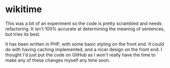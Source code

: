 wikitime
========

This was a bit of an experiment so the code is pretty scrambled and needs refactoring. It isn't 100% accurate at determining the meaning of sentences, but tries its best.

It has been written in PHP, with some basic styling on the front end. It could do with having caching implemented, and a nicer design on the front end. I thought I'd just put the code on GitHub as I won't really have the time to make any of these changes myself any time soon.
